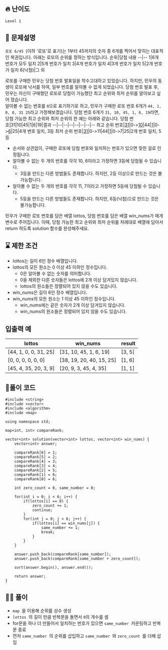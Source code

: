 ## 🔥 난이도
`Level 1`

## 📝 문제설명
`로또 6/45 `(이하 '로또'로 표기)는 1부터 45까지의 숫자 중 6개를 찍어서 맞히는 대표적인 복권입니다. 아래는 로또의 순위를 정하는 방식입니다.
순위|당첨 내용
--|--
1|6개 번호가 모두 일치
2|5개 번호가 일치 
3|4개 번호가 일치
4|3개 번호가 일치
5|2개 번호가 일치
6(낙첨)|그 외

로또를 구매한 민우는 당첨 번호 발표일을 학수고대하고 있었습니다. 하지만, 민우의 동생이 로또에 낙서를 하여, 일부 번호를 알아볼 수 없게 되었습니다. 당첨 번호 발표 후, 민우는 자신이 구매했던 로또로 당첨이 가능했던 최고 순위와 최저 순위를 알아보고 싶어 졌습니다.   
알아볼 수 없는 번호를 `0`으로 표기하기로 하고, 민우가 구매한 로또 번호 6개가 `44, 1, 0, 0, 31 25`라고 가정해보겠습니다. 당첨 번호 6개가 `31, 10, 45, 1, 6, 19`라면, 당첨 가능한 최고 순위와 최저 순위의 한 예는 아래와 같습니다.
당첨 번호|31|10|45|1|6|19|결과
--|--|--|--|--|--|--|--
최고 순위 번호|<u>31</u>|0-><u>10</u>|44|<u>1</u>|0-><u>6</u>|25|4개 번호 일치, 3등
최저 순위 번호|<u>31</u>|0->11|44|<u>1</u>|0->7|25|2개 번호 일치, 5등

- 순서와 상관없이, 구매한 로또에 당첨 번호와 일치하는 번호가 있으면 맞힌 걸로 인정됩니다.
- 알아볼 수 없는 두 개의 번호를 각각 10, 6이라고 가정하면 3등에 당첨될 수 있습니다.
  - 3등을 만드는 다른 방법들도 존재합니다. 하지만, 2등 이상으로 만드는 것은 불가능합니다.
- 알아볼 수 없는 두 개의 번호를 각각 11, 7이라고 가정하면 5등에 당첨될 수 있습니다.
  - 5등을 만드는 다른 방법들도 존재합니다. 하지만, 6등(낙첨)으로 만드는 것은 불가능합니다.
  
민우가 구매한 로또 번호를 담은 배열 lottos, 당첨 번호를 담은 배열 win_nums가 매개변수로 주어집니다. 이때, 당첨 가능한 최고 순위와 최저 순위를 차례대로 배열에 담아서 return 하도록 solution 함수를 완성해주세요.

## ⌛️ 제한 조건
- lottos는 길이 6인 정수 배열입니다.
- lottos의 모든 원소는 0 이상 45 이하인 정수입니다.
  - 0은 알아볼 수 없는 숫자를 의미합니다.
  - 0을 제외한 다른 숫자들은 lottos에 2개 이상 담겨있지 않습니다.
  - lottos의 원소들은 정렬되어 있지 않을 수도 있습니다.
- win_nums은 길이 6인 정수 배열입니다.
- win_nums의 모든 원소는 1 이상 45 이하인 정수입니다.
  - win_nums에는 같은 숫자가 2개 이상 담겨있지 않습니다.
  - win_nums의 원소들은 정렬되어 있지 않을 수도 있습니다.

## 입출력 예
lottos|win_nums|result
--|--|--
[44, 1, 0, 0, 31, 25]|[31, 10, 45, 1, 6, 19]|[3, 5]
[0, 0, 0, 0, 0, 0]|[38, 19, 20, 40, 15, 25]|[1, 6]
[45, 4, 35, 20, 3, 9]|[20, 9, 3, 45, 4, 35]|[1, 1]

## 풀이 코드
```
#include <string>
#include <vector>
#include <algorithm>
#include <map>

using namespace std;

map<int, int> compareRank;

vector<int> solution(vector<int> lottos, vector<int> win_nums) {
    vector<int> answer;
        
    compareRank[6] = 1;
    compareRank[5] = 2;
    compareRank[4] = 3;
    compareRank[3] = 4;
    compareRank[2] = 5;
    compareRank[1] = 6;
    compareRank[0] = 6;
    
    int zero_count = 0, same_number = 0;
    
    for(int i = 0; i < 6; i++) {
        if(lottos[i] == 0) {
            zero_count += 1;
            continue;
        }
        for(int j = 0; j < 6; j++) {
            if(lottos[i] == win_nums[j]) {
                same_number += 1;
                break;
            }
        }
    }
    
    answer.push_back(compareRank[same_number]);
    answer.push_back(compareRank[same_number + zero_count]);
    
    sort(answer.begin(), answer.end());
    
    return answer;
}
```

## ✍🏻 풀이
- `map `을 이용해 순위를 상수 생성
- `lottos `의 길이 만큼 반복문을 돌면서 `0`의 개수를 셈
- for문을 하나 더 만들어서 일치하는 번호가 있으면 `same_number `카운팅하고 반복문 종료
- 먼저 `same_number `의 순위를 삽입하고 `same_number `와 `zero_count `를 더해 삽입